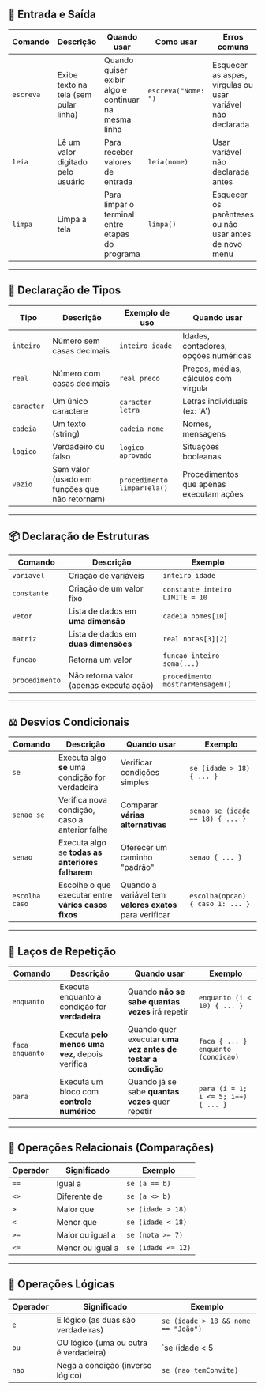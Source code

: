 ## 🧮 **Entrada e Saída**

| **Comando** | **Descrição**                              | **Quando usar**                                     | **Como usar**                  | **Erros comuns**                                      |
|-------------|---------------------------------------------|------------------------------------------------------|--------------------------------|--------------------------------------------------------|
| `escreva`   | Exibe texto na tela (sem pular linha)       | Quando quiser exibir algo e continuar na mesma linha | `escreva("Nome: ")`            | Esquecer as aspas, vírgulas ou usar variável não declarada |
| `leia`      | Lê um valor digitado pelo usuário           | Para receber valores de entrada                     | `leia(nome)`                   | Usar variável não declarada antes                      |
| `limpa`     | Limpa a tela                                | Para limpar o terminal entre etapas do programa     | `limpa()`                      | Esquecer os parênteses ou não usar antes de novo menu  |

---

## 🧠 **Declaração de Tipos**

| **Tipo**     | **Descrição**                        | **Exemplo de uso**           | **Quando usar**                                 |
|--------------|---------------------------------------|-------------------------------|--------------------------------------------------|
| `inteiro`    | Número sem casas decimais             | `inteiro idade`               | Idades, contadores, opções numéricas             |
| `real`       | Número com casas decimais             | `real preco`                  | Preços, médias, cálculos com vírgula             |
| `caracter`   | Um único caractere                    | `caracter letra`              | Letras individuais (ex: 'A')                     |
| `cadeia`     | Um texto (string)                     | `cadeia nome`                 | Nomes, mensagens                                 |
| `logico`     | Verdadeiro ou falso                   | `logico aprovado`             | Situações booleanas                              |
| `vazio`      | Sem valor (usado em funções que não retornam) | `procedimento limparTela()` | Procedimentos que apenas executam ações         |

---

## 📦 **Declaração de Estruturas**

| **Comando**     | **Descrição**                                     | **Exemplo**                       |
|------------------|--------------------------------------------------|-----------------------------------|
| `variavel`       | Criação de variáveis                             | `inteiro idade`                   |
| `constante`      | Criação de um valor fixo                         | `constante inteiro LIMITE = 10`   |
| `vetor`          | Lista de dados em **uma dimensão**               | `cadeia nomes[10]`                |
| `matriz`         | Lista de dados em **duas dimensões**             | `real notas[3][2]`                |
| `funcao`         | Retorna um valor                                 | `funcao inteiro soma(...)`        |
| `procedimento`   | Não retorna valor (apenas executa ação)          | `procedimento mostrarMensagem()`  |

---

## ⚖️ **Desvios Condicionais**

| **Comando**      | **Descrição**                                        | **Quando usar**                                                | **Exemplo**                         |
|------------------|------------------------------------------------------|-----------------------------------------------------------------|-------------------------------------|
| `se`             | Executa algo **se** uma condição for verdadeira      | Verificar condições simples                                     | `se (idade > 18) { ... }`           |
| `senao se`        | Verifica nova condição, caso a anterior falhe       | Comparar **várias alternativas**                                | `senao se (idade == 18) { ... }`    |
| `senao`          | Executa algo se **todas as anteriores falharem**     | Oferecer um caminho "padrão"                                   | `senao { ... }`                     |
| `escolha caso`   | Escolhe o que executar entre **vários casos fixos**  | Quando a variável tem **valores exatos** para verificar         | `escolha(opcao) { caso 1: ... }`    |

---

## 🔁 **Laços de Repetição**

| **Comando**      | **Descrição**                                         | **Quando usar**                                            | **Exemplo**                                 |
|------------------|------------------------------------------------------|-------------------------------------------------------------|---------------------------------------------|
| `enquanto`       | Executa enquanto a condição for **verdadeira**       | Quando **não se sabe quantas vezes** irá repetir            | `enquanto (i < 10) { ... }`                 |
| `faca enquanto`  | Executa **pelo menos uma vez**, depois verifica      | Quando quer executar **uma vez antes de testar a condição** | `faca { ... } enquanto (condicao)`          |
| `para`           | Executa um bloco com **controle numérico**           | Quando já se sabe **quantas vezes** quer repetir            | `para (i = 1; i <= 5; i++) { ... }`         |

---

## 🧠 **Operações Relacionais (Comparações)**

| **Operador**  | **Significado**      | **Exemplo**              |
|---------------|----------------------|---------------------------|
| `==`          | Igual a              | `se (a == b)`             |
| `<>`          | Diferente de         | `se (a <> b)`             |
| `>`           | Maior que            | `se (idade > 18)`         |
| `<`           | Menor que            | `se (idade < 18)`         |
| `>=`          | Maior ou igual a     | `se (nota >= 7)`          |
| `<=`          | Menor ou igual a     | `se (idade <= 12)`        |

---

## 🔗 **Operações Lógicas**

| **Operador** | **Significado**                 | **Exemplo**                              |
|--------------|----------------------------------|-------------------------------------------|
| `e`         | E lógico (as duas são verdadeiras) | `se (idade > 18 && nome == "João")`       |
| `ou`         | OU lógico (uma ou outra é verdadeira) | `se (idade < 5 || idade > 60)`          |
| `nao`        | Nega a condição (inverso lógico) | `se (nao temConvite)`                    |
